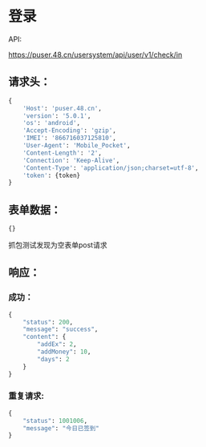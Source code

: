 # 登录

API:

https://puser.48.cn/usersystem/api/user/v1/check/in

## 请求头：
```python
{
    'Host': 'puser.48.cn',
    'version': '5.0.1',
    'os': 'android',
    'Accept-Encoding': 'gzip',
    'IMEI': '866716037125810',
    'User-Agent': 'Mobile_Pocket',
    'Content-Length': '2',
    'Connection': 'Keep-Alive',
    'Content-Type': 'application/json;charset=utf-8',
    'token': {token}
}
```

## 表单数据：
```python
{}
```
抓包测试发现为空表单post请求

## 响应：

### 成功：
```python
{
    "status": 200,
    "message": "success",
    "content": {
        "addEx": 2,
        "addMoney": 10,
        "days": 2
    }
}
```

### 重复请求:
```python
{
    "status": 1001006,
    "message": "今日已签到"
}
```
